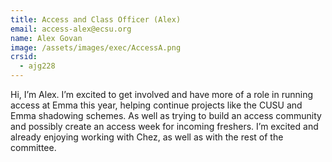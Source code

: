 ```yaml
---
title: Access and Class Officer (Alex)
email: access-alex@ecsu.org
name: Alex Govan
image: /assets/images/exec/AccessA.png
crsid:
  - ajg228
---
```

Hi, I’m Alex. I’m excited to get involved and have more of a role in running access at Emma this year, helping continue projects like the CUSU and Emma shadowing schemes. As well as trying to build an access community and possibly create an access week for incoming freshers. I’m excited and already enjoying working with Chez, as well as with the rest of the committee.
